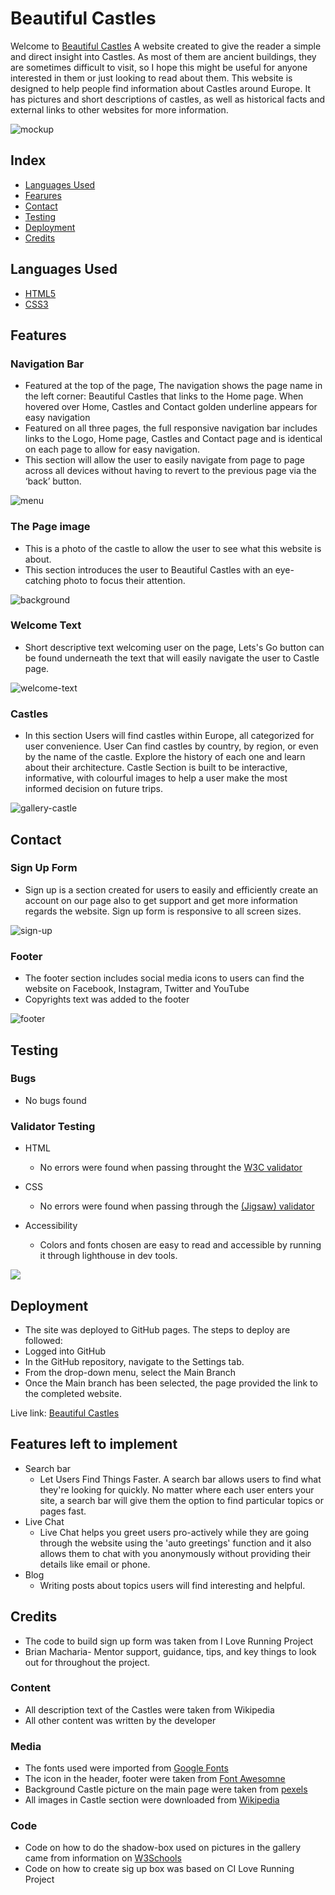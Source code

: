 # Beautiful Castles 

Welcome to [Beautiful Castles](https://archie9010.github.io/Beautiful-Castles) A website created to give the reader a simple and direct insight into Castles. As most of them are ancient buildings, they are sometimes difficult to visit, so I hope this might be useful for anyone interested in them or just looking to read about them. This website is designed to help people find information about Castles around Europe. It has pictures and short descriptions of castles, as well as historical facts and external links to other websites for more information.

![mockup](media/mockup.png)

## Index 
* [Languages Used](#languages-used)
* [Fearures](#features)
* [Contact](#contacts)
* [Testing](#testing)
* [Deployment](#deployment)
* [Credits](#credits)

## Languages Used

 * [HTML5](https://en.wikipedia.org/wiki/HTML5)
 * [CSS3](https://en.wikipedia.org/wiki/CSS)

## Features

### Navigation Bar

* Featured at the top of the page, The navigation shows the page name in the left corner: Beautiful Castles that links to the Home page. When hovered over Home, Castles and Contact golden underline appears for easy navigation
* Featured on all three pages, the full responsive navigation bar includes links to the Logo, Home page, Castles and Contact page and is identical on each page to allow for easy navigation.
* This section will allow the user to easily navigate from page to page across all devices without having to revert to the previous page via the ‘back’ button.

![menu](media/menu.png)

### The Page image

* This is a photo of the castle to allow the user to see what this website is about.
* This section introduces the user to Beautiful Castles with an eye-catching photo to focus their attention.

![background](media/background-castle.png)

### Welcome Text

* Short descriptive text welcoming user on the page, Lets's Go button can be found underneath the text that will easily navigate the user to Castle page.

![welcome-text](media/welcome-text.png)

### Castles

*  In this section Users will find castles within Europe, all categorized for user convenience. User Can find castles by country, by region, or even by the name of the castle. Explore the history of each one and learn about their architecture. Castle Section is built to be interactive, informative, with colourful images to help a user make the most informed decision on future trips.

![gallery-castle](media/gallery-castle.png)

## Contact

### Sign Up Form

* Sign up is a section created for users to easily and efficiently create an account on our page also to get support and get more information regards the website. Sign up form is responsive to all screen sizes.

![sign-up](media/sign-up-form.png)

### Footer

* The footer section includes social media icons to users can find the website on Facebook, Instagram, Twitter and YouTube
* Copyrights text was added to the footer

![footer](media/footer.png)

## Testing

### Bugs

* No bugs found


### Validator Testing

* HTML
  - No errors were found when passing throught the [W3C validator](https://validator.w3.org/)

* CSS
  - No errors were found when passing through the [(Jigsaw) validator](https://jigsaw.w3.org/css-validator/)

* Accessibility
  - Colors and fonts chosen are easy to read and accessible by running it through lighthouse in dev tools.

<img src="media/performance.png">

## Deployment

* The site was deployed to GitHub pages. The steps to deploy are followed:
* Logged into GitHub
* In the GitHub repository, navigate to the Settings tab.
* From the drop-down menu, select the Main Branch
* Once the Main branch has been selected, the page provided the link to the completed website.

Live link: [Beautiful Castles](https://archie9010.github.io/Beautiful-Castles/)

## Features left to implement

* Search bar
   - Let Users Find Things Faster. A search bar allows users to find what they're looking for quickly. No matter where each user enters your site, a search bar will give them the option to find particular topics or pages fast.
* Live Chat
   - Live Chat helps you greet users pro-actively while they are going through the website using the 'auto greetings' function and it also allows them to chat with you anonymously without providing their details like email or phone.
* Blog 
   - Writing posts about topics users will find interesting and helpful. 

## Credits

* The code to build sign up form was taken from I Love Running Project
* Brian Macharia- Mentor support, guidance, tips, and key things to look out for throughout the project.

### Content

* All description text of the Castles were taken from Wikipedia
* All other content was written by the developer

### Media

* The fonts used were imported from [Google Fonts](https://fonts.google.com/)
* The icon in the header, footer were taken from [Font Awesomne](https://fontawesome.com/)
* Background Castle picture on the main page were taken from [pexels](https://www.pexels.com/)
* All images in Castle section were downloaded from [Wikipedia](https://en.wikipedia.org/wiki/Main_Page)

### Code

* Code on how to do the shadow-box used on pictures in the gallery came from information on [W3Schools](https://www.w3schools.com/css/css3_shadows_box.asp)
* Code on how to create sig up box was based on CI Love Running Project
